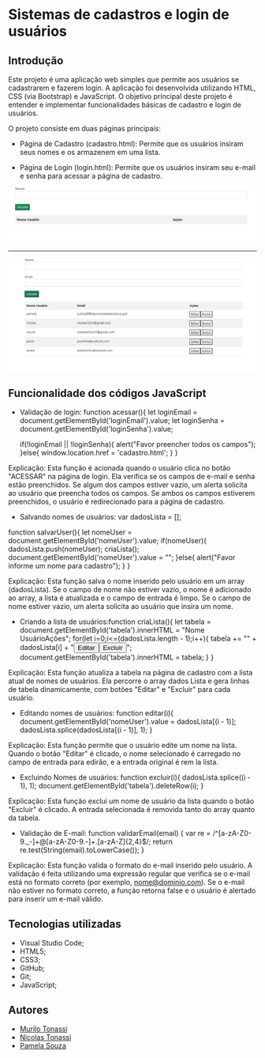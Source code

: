 # Sistemas de cadastros e login de usuários

## Introdução
Este projeto é uma aplicação web simples que permite aos usuários se cadastrarem e fazerem login. A aplicação foi desenvolvida utilizando HTML, CSS (via Bootstrap) e JavaScript. O objetivo principal deste projeto é entender e implementar funcionalidades básicas de cadastro e login de usuários.

O projeto consiste em duas páginas principais:

- Página de Cadastro (cadastro.html): Permite que os usuários insiram seus nomes e os armazenem em uma lista.

- Página de Login (login.html): Permite que os usuários insiram seu e-mail e senha para acessar a página de cadastro.

<img src= "cadastro.png">
<Hr>
<img src= "cadastros.png">

## Funcionalidade dos códigos JavaScript
- Validação de login:
function acessar(){
    let loginEmail = document.getElementById('loginEmail').value;
    let loginSenha = document.getElementById('loginSenha').value;
 
    if(!loginEmail || !loginSenha){
        alert("Favor preencher todos os campos");
    }else{
        window.location.href = 'cadastro.html';
    }
}

Explicação: Esta função é acionada quando o usuário clica no botão "ACESSAR" na página de login. Ela verifica se os campos de e-mail e senha estão preenchidos. Se algum dos campos estiver vazio, um alerta solicita ao usuário que preencha todos os campos. Se ambos os campos estiverem preenchidos, o usuário é redirecionado para a página de cadastro.


- Salvando nomes de usuários:
var dadosLista = [];

function salvarUser(){
    let nomeUser = document.getElementById('nomeUser').value;
    if(nomeUser){
        dadosLista.push(nomeUser);
        criaLista();
        document.getElementById('nomeUser').value = "";
    }else{
        alert("Favor informe um nome para cadastro");
    }
}

Explicação: Esta função salva o nome inserido pelo usuário em um array (dadosLista). Se o campo de nome não estiver vazio, o nome é adicionado ao array, a lista é atualizada e o campo de entrada é limpo. Se o campo de nome estiver vazio, um alerta solicita ao usuário que insira um nome.


- Criando a lista de usuários:function criaLista(){
    let tabela = document.getElementById('tabela').innerHTML = "<tr><th>Nome Usuário</th><th>Ações</th></tr>";
    for(let i=0;i<=(dadosLista.length - 1);i++){
        tabela += "<tr><td>" + dadosLista[i] + "</td><td><button type='button' onclick='editar(parentNode.parentNode.rowIndex)'>Editar</button><button type='button' onclick='excluir(parentNode.parentNode.rowIndex)'>Excluir</button></td></tr>";
        document.getElementById('tabela').innerHTML = tabela;
    }
}

Explicação: Esta função atualiza a tabela na página de cadastro com a lista atual de nomes de usuários. Ela percorre o array dados Lista e gera linhas de tabela dinamicamente, com botões "Editar" e "Excluir" para cada usuário.

- Editando nomes de usuários:
function editar(i){
    document.getElementById('nomeUser').value = dadosLista[(i - 1)];
    dadosLista.splice(dadosLista[(i - 1)], 1);
}

Explicação: Esta função permite que o usuário edite um nome na lista. Quando o botão "Editar" é clicado, o nome selecionado é carregado no campo de entrada para edirão, e a entrada original é rem la lista.


- Excluindo Nomes de usuários:
function excluir(i){
    dadosLista.splice((i - 1), 1);
    document.getElementById('tabela').deleteRow(i);
}

Explicação: Esta função exclui um nome de usuário da lista quando o botão "Excluir" é clicado. A entrada selecionada é removida tanto do array quanto da tabela.


- Validação de E-mail:
function validarEmail(email) {
    var re = /^[a-zA-Z0-9._-]+@[a-zA-Z0-9.-]+\.[a-zA-Z]{2,4}$/;
    return re.test(String(email).toLowerCase());
}
 
Explicação: Esta função valida o formato do e-mail inserido pelo usuário. A validação é feita utilizando uma expressão regular que verifica se o e-mail está no formato correto (por exemplo, nome@dominio.com). Se o e-mail não estiver no formato correto, a função retorna false e o usuário é alertado para inserir um e-mail válido.


## Tecnologias utilizadas
- Visual Studio Code;
- HTML5;
- CSS3;
- GitHub;
- Git;
- JavaScript;


## Autores
- [Murilo Tonassi](https://github.com/murilo-tonassi)
- [Nicolas Tonassi](https://github.com/nicolas-tonassi)
- [Pamela Souza](https://github.com/PamelaSouzaSilva)